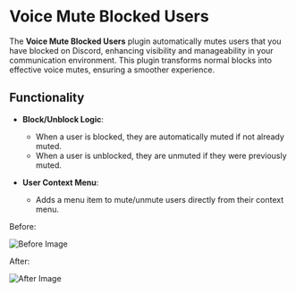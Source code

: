 # Voice Mute Blocked Users

The **Voice Mute Blocked Users** plugin automatically mutes users that you have blocked on Discord, enhancing visibility and manageability in your communication environment. This plugin transforms normal blocks into effective voice mutes, ensuring a smoother experience.

## Functionality

-   **Block/Unblock Logic**:

    -   When a user is blocked, they are automatically muted if not already muted.
    -   When a user is unblocked, they are unmuted if they were previously muted.

-   **User Context Menu**:
    -   Adds a menu item to mute/unmute users directly from their context menu.

Before:

![Before Image](https://github.com/user-attachments/assets/53278a50-86cb-4f17-a6cb-db5ac380e267)

After:

![After Image](https://github.com/user-attachments/assets/886ec3dd-1b63-4028-bb9e-4c3148e903e8)

